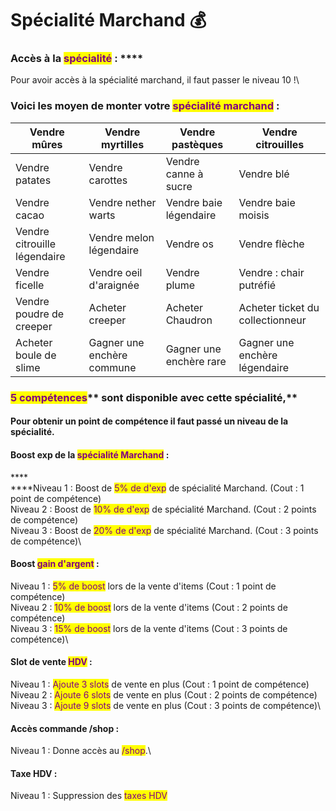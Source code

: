 # Spécialité Marchand 💰

### **Accès à la **<mark style="color:purple;">**spécialité**</mark>** :** ****

Pour avoir accès à la spécialité marchand, il faut passer le niveau 10 !\


### **Voici les moyen de monter votre **<mark style="color:purple;">**spécialité marchand**</mark>** :**&#x20;

| Vendre mûres                 | Vendre myrtilles           | Vendre pastèques        | Vendre citrouilles               |
| ---------------------------- | -------------------------- | ----------------------- | -------------------------------- |
| Vendre patates               | Vendre carottes            | Vendre canne à sucre    | Vendre blé                       |
| Vendre cacao                 | Vendre nether warts        | Vendre baie légendaire  | Vendre baie moisis               |
| Vendre citrouille légendaire | Vendre melon légendaire    | Vendre os               | Vendre flèche                    |
| Vendre ficelle               | Vendre oeil d'araignée     | Vendre plume            | Vendre : chair putréfié          |
| Vendre poudre de creeper     | Acheter creeper            | Acheter Chaudron        | Acheter ticket du collectionneur |
| Acheter boule de slime       | Gagner une enchère commune | Gagner une enchère rare | Gagner une enchère légendaire    |



### <mark style="color:purple;">**5 compétences**</mark>** sont disponible avec cette spécialité,**&#x20;

#### **Pour obtenir un point de compétence il faut passé un niveau de la spécialité.**&#x20;

#### Boost exp de la <mark style="color:purple;">spécialité Marchand</mark> :&#x20;

****\
****Niveau 1 : Boost de <mark style="color:purple;">5% de d'exp</mark> de spécialité Marchand. (Cout : 1 point de compétence) \
Niveau 2 : Boost de <mark style="color:purple;">10% de d'exp</mark> de spécialité Marchand. (Cout : 2 points de compétence) \
Niveau 3 : Boost de <mark style="color:purple;">20% de d'exp</mark> de spécialité Marchand. (Cout : 3 points de compétence)\


#### Boost <mark style="color:purple;">gain d'argent</mark> :&#x20;

Niveau 1 : <mark style="color:purple;">5% de boost</mark> lors de la vente d'items (Cout : 1 point de compétence) \
Niveau 2 : <mark style="color:purple;">10% de boost</mark> lors de la vente d'items (Cout : 2 points de compétence) \
Niveau 3 : <mark style="color:purple;">15% de boost</mark> lors de la vente d'items (Cout : 3 points de compétence)\


#### Slot de vente <mark style="color:purple;">HDV</mark> : 

Niveau 1 : <mark style="color:purple;">Ajoute 3 slots</mark> de vente en plus (Cout : 1 point de compétence) \
Niveau 2 : <mark style="color:purple;">Ajoute 6 slots</mark> de vente en plus (Cout : 2 points de compétence) \
Niveau 3 : <mark style="color:purple;">Ajoute 9 slots</mark> de vente en plus (Cout : 3 points de compétence)\


#### Accès commande /shop :&#x20;

Niveau 1 : Donne accès au <mark style="color:purple;">/shop</mark>.\


#### Taxe HDV :&#x20;

Niveau 1 : Suppression des <mark style="color:purple;">taxes HDV</mark>
